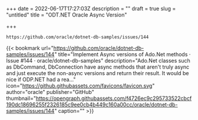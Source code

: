 +++
date = 2022-06-17T17:27:03Z
description = ""
draft = true
slug = "untitled"
title = "ODT.NET Oracle Async Version"

+++


```
https://github.com/oracle/dotnet-db-samples/issues/144
```

{{< bookmark url="https://github.com/oracle/dotnet-db-samples/issues/144" title="Implement Async versions of Ado.Net methods · Issue #144 · oracle/dotnet-db-samples" description="Ado.Net classes such as DbCommand, DbConnection have async methods that aren&#39;t truly async and just execute the non-async versions and return their result. It would be nice if ODP.NET had a rea..." icon="https://github.githubassets.com/favicons/favicon.svg" author="oracle" publisher="GitHub" thumbnail="https://opengraph.githubassets.com/f4726ec9c295733522cbcf190dc18696255f2326185c9ee0cb4b449c160a00cc/oracle/dotnet-db-samples/issues/144" caption="" >}}



